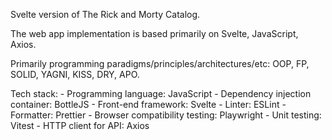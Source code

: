 Svelte version of The Rick and Morty Catalog.

The web app implementation is based primarily on Svelte, JavaScript, Axios.

Primarily programming paradigms/principles/architectures/etc: OOP, FP, SOLID, YAGNI, KISS, DRY, APO.

Tech stack:
    - Programming language: JavaScript
        - Dependency injection container: BottleJS
    - Front-end framework: Svelte
    - Linter: ESLint
    - Formatter: Prettier
    - Browser compatibility testing: Playwright
    - Unit testing: Vitest
    - HTTP client for API: Axios


